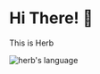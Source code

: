 # Hi There! 👋

This is Herb

<p align="left"><img src="https://github-readme-stats.vercel.app/api/top-langs/?username=herbhuang&langs_count=5&theme=solarized-light&layout=compact" alt="herb's language" /></p>
